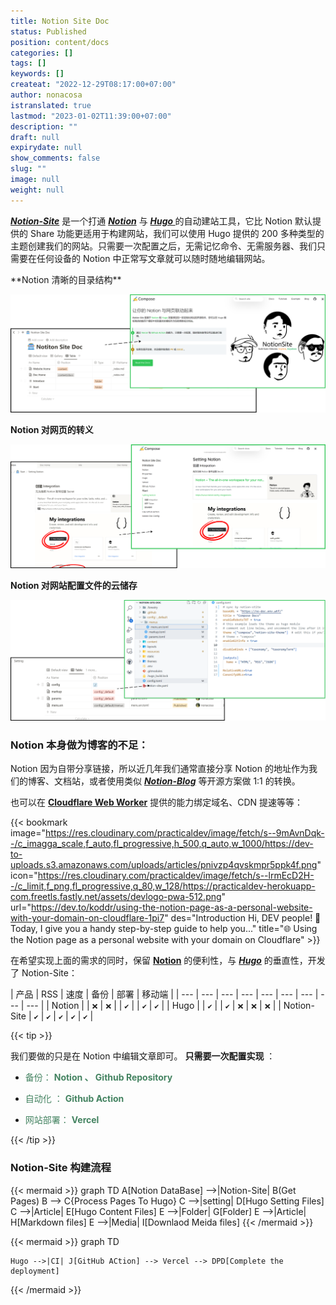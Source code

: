 ```yaml
---
title: Notion Site Doc
status: Published
position: content/docs
categories: []
tags: []
keywords: []
createat: "2022-12-29T08:17:00+07:00"
author: nonacosa
istranslated: true
lastmod: "2023-01-02T11:39:00+07:00"
description: ""
draft: null
expirydate: null
show_comments: false
slug: ""
image: null
weight: null
---
```

 ***[Notion-Site](https://github.com/pkwenda/notion-site)*** 是一个打通 ***[Notion](https://www.notion.so/)*** 与 ***[Hugo ](https://gohugo.io/)*** 的自动建站工具，它比 Notion 默认提供的 Share 功能更适用于构建网站，我们可以使用 Hugo 提供的 200 多种类型的主题创建我们的网站。只需要一次配置之后，无需记忆命令、无需服务器、我们只需要在任何设备的 Notion 中正常写文章就可以随时随地编辑网站。



<!--more--> **Notion 清晰的目录结构** 

![](media/s3.us-west-2.amazonaws.com_1dbf46ad-691b-4b0e-9cf7-fb3140b37958.png)

 **Notion 对网页的转义** 

![](media/s3.us-west-2.amazonaws.com_a8bac8cf-c661-48ef-adb2-46e441bee15a.png)

 **Notion 对网站配置文件的云储存** 

![](media/s3.us-west-2.amazonaws.com_098187b4-3e9e-46d5-8dc7-51e5d4aeb278.png)

### Notion 本身做为博客的不足：
Notion 因为自带分享链接，所以近几年我们通常直接分享 Notion 的地址作为我们的博客、文档站，或者使用类似 ***[Notion-Blog](/3dab2163acdb415aaf6514b3c00368c5)*** 等开源方案做 1:1 的转换。

也可以在 **[Cloudflare Web Worker](https://developers.cloudflare.com/dns/zone-setups/full-setup/setup)** 提供的能力绑定域名、CDN 提速等等：



{{< bookmark image="https://res.cloudinary.com/practicaldev/image/fetch/s--9mAvnDqk--/c_imagga_scale,f_auto,fl_progressive,h_500,q_auto,w_1000/https://dev-to-uploads.s3.amazonaws.com/uploads/articles/pnivzp4qvskmpr5ppk4f.png" icon="https://res.cloudinary.com/practicaldev/image/fetch/s--lrmEcD2H--/c_limit,f_png,fl_progressive,q_80,w_128/https://practicaldev-herokuapp-com.freetls.fastly.net/assets/devlogo-pwa-512.png" url="https://dev.to/koddr/using-the-notion-page-as-a-personal-website-with-your-domain-on-cloudflare-1pi7"  des="Introduction   Hi, DEV people! 🙂 Today, I give you a handy step-by-step guide to help you..."  title="🌐 Using the Notion page as a personal website with your domain on Cloudflare"  >}}



在希望实现上面的需求的同时，保留 **[Notion](https://www.notion.so/)** 的便利性，与 ***[Hugo](https://gohugo.io/)*** 的垂直性，开发了 Notion-Site：




| 产品 | RSS | 速度 | 备份 | 部署 | 移动端 |
| --- | --- | --- | --- | --- | --- | --- | --- | --- |
| Notion |  | `❌` | `❌` |  | `✔` |  | `✔` | `✔` |
| Hugo |  | `✔` |  | `✔` | `❌` | `❌` | `❌` |
| Notion-Site | `✔` | `✔` | `✔` | `✔` | `✔` |
<!--more-->



{{< tip >}}

我们要做的只是在 Notion 中编辑文章即可。 **只需要一次配置实现** ：

- <span style="color: rgba(68, 131, 97, 1);">备份：</span><span style="color: rgba(68, 131, 97, 1);"> **Notion 、 Github Repository** </span>

- <span style="color: rgba(68, 131, 97, 1);">自动化 ：</span><span style="color: rgba(68, 131, 97, 1);"> **Github Action** </span>

- <span style="color: rgba(68, 131, 97, 1);">网站部署：</span><span style="color: rgba(68, 131, 97, 1);"> **Vercel** </span>

{{< /tip >}}





### Notion-Site 构建流程

{{< mermaid >}}
graph TD
    A[Notion DataBase] -->|Notion-Site| B(Get Pages)
    B --> C{Process Pages To Hugo}
    C -->|setting| D[Hugo Setting Files]
    C -->|Article| E[Hugo Content Files]
    E -->|Folder| G[Folder]
    E -->|Article| H[Markdown files]
    E -->|Media| I[Downlaod Meida files]
{{< /mermaid >}}





{{< mermaid >}}
graph TD
   
    Hugo -->|CI| J[GitHub ACtion] --> Vercel --> DPD[Complete the deployment]
{{< /mermaid >}}








